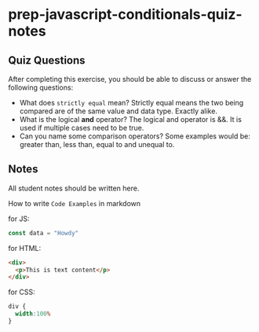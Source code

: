 # prep-javascript-conditionals-quiz-notes


## Quiz Questions

After completing this exercise, you should be able to discuss or answer the following questions:

- What does `strictly equal` mean?
Strictly equal means the two being compared are of the same value and data type. Exactly alike.
- What is the logical **and** operator?
The logical and operator is &&. It is used if multiple cases need to be true.
- Can you name some comparison operators?
Some examples would be: greater than, less than, equal to and unequal to.
## Notes

All student notes should be written here.


How to write `Code Examples` in markdown

for JS:
```javascript
const data = "Howdy"
```

for HTML:
```html
<div>
  <p>This is text content</p>
</div>
```

for CSS:
```css
div {
  width:100%
}
```
